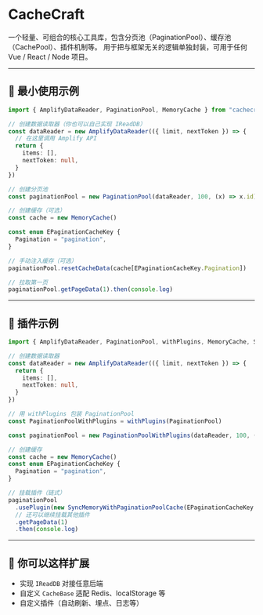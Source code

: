 # CacheCraft

一个轻量、可组合的核心工具库，包含分页池（PaginationPool）、缓存池（CachePool）、插件机制等。
用于把与框架无关的逻辑单独封装，可用于任何 Vue / React / Node 项目。

---

## 🚀 最小使用示例

```ts
import { AmplifyDataReader, PaginationPool, MemoryCache } from "cachecraft"

// 创建数据读取器（你也可以自己实现 IReadDB）
const dataReader = new AmplifyDataReader(({ limit, nextToken }) => {
  // 在这里调用 Amplify API
  return {
    items: [],
    nextToken: null,
  }
})

// 创建分页池
const paginationPool = new PaginationPool(dataReader, 100, (x) => x.id)

// 创建缓存（可选）
const cache = new MemoryCache()

const enum EPaginationCacheKey {
  Pagination = "pagination",
}

// 手动注入缓存（可选）
paginationPool.resetCacheData(cache[EPaginationCacheKey.Pagination])

// 拉取第一页
paginationPool.getPageData(1).then(console.log)
```

---

## 🔌 插件示例

```ts
import { AmplifyDataReader, PaginationPool, withPlugins, MemoryCache, SyncMemoryWithPaginationPoolCache } from "cachecraft"

// 创建数据读取器
const dataReader = new AmplifyDataReader(({ limit, nextToken }) => {
  return {
    items: [],
    nextToken: null,
  }
})

// 用 withPlugins 包装 PaginationPool
const PaginationPoolWithPlugins = withPlugins(PaginationPool)

const paginationPool = new PaginationPoolWithPlugins(dataReader, 100, (x) => x.id)

// 创建缓存
const cache = new MemoryCache()
const enum EPaginationCacheKey {
  Pagination = "pagination",
}

// 挂载插件（链式）
paginationPool
  .usePlugin(new SyncMemoryWithPaginationPoolCache(EPaginationCacheKey.Pagination, cache))
  // 还可以继续挂载其他插件
  .getPageData(1)
  .then(console.log)
```

---

## 📌 你可以这样扩展

- 实现 `IReadDB` 对接任意后端
- 自定义 `CacheBase` 适配 Redis、localStorage 等
- 自定义插件（自动刷新、埋点、日志等）
